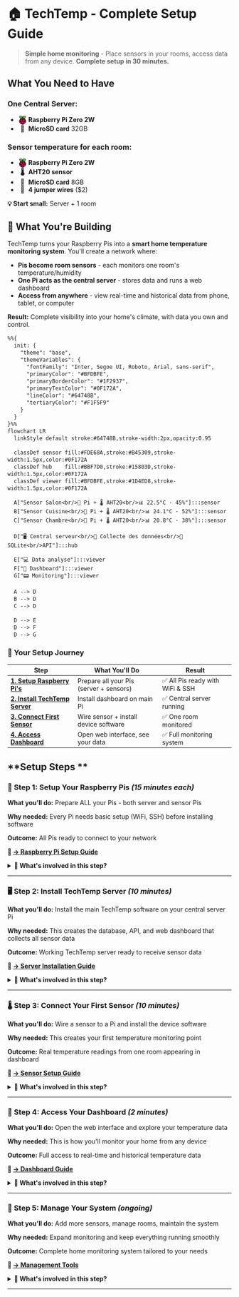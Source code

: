 # 🏠 TechTemp - Complete Setup Guide

> **Simple home monitoring** - Place sensors in your rooms, access data from any device. **Complete setup in 30 minutes.**

##  **What You Need to Have**

### **One Central Server:** 
- **<img  src="../icons/rpi.svg" alt="Raspberry Pi" style="display: inline-block; vertical-align: middle; width: 20px;"/> Raspberry Pi Zero 2W** 
- **<span style="display: inline-block; width: 20px; text-align: center;">💾</span> MicroSD card** 32GB 

### **Sensor temperature for each room:** 
- **<img src="../icons/rpi.svg" alt="Raspberry Pi" style="display: inline-block; vertical-align: middle; width: 20px;"/> Raspberry Pi Zero 2W** 
- **<span style="display: inline-block; width: 20px; text-align: center;">🌡️</span> AHT20 sensor**   
- **<span style="display: inline-block; width: 20px; text-align: center;">💾</span> MicroSD card** 8GB 
- **<span style="display: inline-block; width: 20px; text-align: center;">🔌</span> 4 jumper wires** ($2)


**💡 Start small:** Server + 1 room

## 🎯 **What You're Building**

TechTemp turns your Raspberry Pis into a **smart home temperature monitoring system**. You'll create a network where:

- **Pis become room sensors** - each monitors one room's temperature/humidity
- **One Pi acts as the central server** - stores data and runs a web dashboard  
- **Access from anywhere** - view real-time and historical data from phone, tablet, or computer

**Result:** Complete visibility into your home's climate, with data you own and control.

```mermaid
%%{
  init: {
    "theme": "base",
    "themeVariables": {
      "fontFamily": "Inter, Segoe UI, Roboto, Arial, sans-serif",
      "primaryColor": "#BFDBFE",
      "primaryBorderColor": "#1F2937",
      "primaryTextColor": "#0F172A",
      "lineColor": "#64748B",
      "tertiaryColor": "#F1F5F9"
    }
  }
}%%
flowchart LR
  linkStyle default stroke:#64748B,stroke-width:2px,opacity:0.95

  classDef sensor fill:#FDE68A,stroke:#B45309,stroke-width:1.5px,color:#0F172A
  classDef hub    fill:#BBF7D0,stroke:#15803D,stroke-width:1.5px,color:#0F172A
  classDef viewer fill:#BFDBFE,stroke:#1D4ED8,stroke-width:1.5px,color:#0F172A

  A["Sensor Salon<br/>🍓 Pi + 🌡️ AHT20<br/>📊 22.5°C · 45%"]:::sensor
  B["Sensor Cuisine<br/>🍓 Pi + 🌡️ AHT20<br/>📊 24.1°C · 52%"]:::sensor
  C["Sensor Chambre<br/>🍓 Pi + 🌡️ AHT20<br/>📊 20.8°C · 38%"]:::sensor

  D["🖥️ Central serveur<br/>📡 Collecte des données<br/>💾 SQLite<br/>API"]:::hub

  E["💻 Data analyse"]:::viewer
  F["📱 Dashboard"]:::viewer
  G["📟 Monitoring"]:::viewer

  A --> D
  B --> D
  C --> D

  D --> E
  D --> F
  D --> G

```



### **📱 Your Setup Journey**

| Step | What You'll Do | Result |
|------|----------------|---------|
| **[1. Setup Raspberry Pi's](#-step-1-setup-your-raspberry-pis-15-minutes-each)** | Prepare all your Pis (server + sensors) | ✅ All Pis ready with WiFi & SSH |
| **[2. Install TechTemp Server](#️-step-2-install-techtemp-server-10-minutes)** | Install dashboard on main Pi | ✅ Central server running |
| **[3. Connect First Sensor](#️-step-3-connect-your-first-sensor-10-minutes)** | Wire sensor + install device software | ✅ One room monitored |
| **[4. Access Dashboard](#-step-4-access-your-dashboard-2-minutes)** | Open web interface, see your data | ✅ Full monitoring system |


##  **Setup Steps **


<a id="step1-raspberry-setup"></a>
### **🍓 Step 1: Setup Your Raspberry Pis** *(15 minutes each)*

**What you'll do:** Prepare ALL your Pis - both server and sensor Pis

**Why needed:** Every Pi needs basic setup (WiFi, SSH) before installing software

**Outcome:** All Pis ready to connect to your network

**📖 [→ Raspberry Pi Setup Guide](guides/initial-setup.md)**

<details>
<summary><strong>🤔 What's involved in this step?</strong></summary>

- **Flash Raspberry Pi OS** to SD card using Raspberry Pi Imager
- **Configure WiFi** so Pi connects to your network automatically  
- **Set up SSH access** so you can control Pi from your computer
- **Test connection** to make sure everything works
- **Repeat for each Pi** you plan to use (server + sensors)

**Required:** Raspberry Pis, microSD cards, computer with SD reader, WiFi credentials

**Time:** 15 minutes per Pi (mostly waiting for OS to flash)
</details>

---

<a id="step2-server"></a>
### **🖥️ Step 2: Install TechTemp Server** *(10 minutes)*

**What you'll do:** Install the main TechTemp software on your central server Pi

**Why needed:** This creates the database, API, and web dashboard that collects all sensor data

**Outcome:** Working TechTemp server ready to receive sensor data

**📖 [→ Server Installation Guide](#️-step-2-install-techtemp-server-10-minutes)**

<details>
<summary><strong>🤔 What's involved in this step?</strong></summary>

- **Connect to your Pi** via SSH from your computer
- **Run our setup script** which installs everything automatically
- **Test the web dashboard** to make sure it's working
- **Verify the database** is ready to store sensor readings

**Required:** Pi from Step 1, internet connection

**Time:** 10 minutes (mostly automated installation)
</details>

---

<a id="step3-sensor"></a>
### **🌡️ Step 3: Connect Your First Sensor** *(10 minutes)*

**What you'll do:** Wire a sensor to a Pi and install the device software

**Why needed:** This creates your first temperature monitoring point

**Outcome:** Real temperature readings from one room appearing in dashboard

**📖 [→ Sensor Setup Guide](#️-step-3-connect-your-first-sensor-10-minutes)**

<details>
<summary><strong>🤔 What's involved in this step?</strong></summary>

**3.1 Hardware:** 
- **Wire the AHT20 sensor** to your sensor Pi (simple 4-wire connection)

**3.2 Software:**
- **Install TechTemp device software** on the sensor Pi
- **Configure the room** using our setup script  
- **Test sensor readings** to make sure data flows to server

**Required:** AHT20 sensor, jumper wires, sensor Pi from Step 1

**Time:** 10 minutes total (5 min wiring + 5 min software)
</details>

---

<a id="step4-dashboard"></a>
### **📱 Step 4: Access Your Dashboard** *(2 minutes)*

**What you'll do:** Open the web interface and explore your temperature data

**Why needed:** This is how you'll monitor your home from any device

**Outcome:** Full access to real-time and historical temperature data

**📖 [→ Dashboard Guide](#-step-4-access-your-dashboard-2-minutes)**

<details>
<summary><strong>🤔 What's involved in this step?</strong></summary>

- **Find your Pi's web address** on your network
- **Bookmark the dashboard** on phone, tablet, computer
- **Explore the interface** - current readings, graphs, history
- **Learn the features** - room management, data export, etc.

**Required:** Any device with web browser on your network

**Time:** 2 minutes to set up, lifetime of use!
</details>

---

### **🔧 Step 5: Manage Your System** *(ongoing)*

**What you'll do:** Add more sensors, manage rooms, maintain the system

**Why needed:** Expand monitoring and keep everything running smoothly

**Outcome:** Complete home monitoring system tailored to your needs

**📖 [→ Management Tools](#-step-5-manage-your-system-ongoing)**

<details>
<summary><strong>🤔 What's involved in this step?</strong></summary>

- **Add more sensors** for additional rooms
- **Manage room configurations** - rename, relocate sensors
- **System maintenance** - updates, backups, troubleshooting
- **Advanced features** - data export, API access, etc.

**Required:** System from previous steps

**Time:** Ongoing as needed
</details>

---




